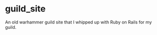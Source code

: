guild_site
==========

An old warhammer guild site that I whipped up with Ruby on Rails for my guild.
